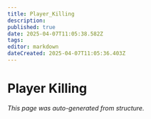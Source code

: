 ```yaml
---
title: Player_Killing
description: 
published: true
date: 2025-04-07T11:05:38.582Z
tags: 
editor: markdown
dateCreated: 2025-04-07T11:05:36.403Z
---
```


# Player Killing

*This page was auto-generated from structure.*